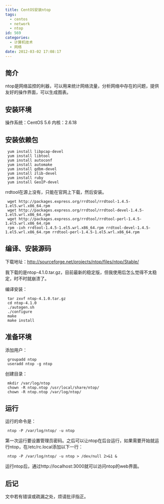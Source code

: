 ```yaml
---
title: CentOS安装ntop
tags:
  - centos
  - network
  - ntop
id: 569
categories:
  - 计算机技术
  - 网络
date: 2012-03-02 17:08:17
---
```


## 简介 ##

ntop是网络监控的利器，可以用来统计网络流量，分析网络中存在的问题，提供友好的操作界面，可以生成图表。

## 安装环境 ##

操作系统：CentOS 5.6
内核：2.6.18

## 安装依赖包 ##

```
 yum install libpcap-devel
 yum install libtool
 yum install autoconf
 yum install automake
 yum install gdbm-devel
 yum install zlib-devel
 yum install ruby
 yum install GeoIP-devel
```

rrdtool在源上没有，只能在官网上下载，然后安装。

```
 wget http://packages.express.org/rrdtool/rrdtool-1.4.5-1.el5.wrl.x86_64.rpm
 wget http://packages.express.org/rrdtool/rrdtool-devel-1.4.5-1.el5.wrl.x86_64.rpm
 wget http://packages.express.org/rrdtool/rrdtool-perl-1.4.5-1.el5.wrl.x86_64.rpm
 rpm -ivh rrdtool-1.4.5-1.el5.wrl.x86_64.rpm rrdtool-devel-1.4.5-1.el5.wrl.x86_64.rpm rrdtool-perl-1.4.5-1.el5.wrl.x86_64.rpm
```

<!--more-->

## 编译、安装源码 ##

下载地址：http://sourceforge.net/projects/ntop/files/ntop/Stable/

我下载的是ntop-4.1.0.tar.gz，目前最新的稳定版，但我使用后怎么觉得不太稳定，时不时就崩溃了。

编译安装：

```
 tar zxvf ntop-4.1.0.tar.gz
 cd ntop-4.1.0
 ./autogen.sh
 ./configure
 make
 make install
```

## 准备环境 ##

添加用户：

```
 groupadd ntop
 useradd ntop -g ntop
```

创建目录：

```
 mkdir /var/log/ntop
 chown -R ntop.ntop /usr/local/share/ntop/
 chown -R ntop.ntop /var/log/ntop/
```

## 运行 ##

运行的命令是：

```
 ntop -P /var/log/ntop/ -u ntop
```

第一次运行要设置管理员密码。之后可以让ntop在后台运行，如果需要开始就运行ntop，在/etc/rc.local添加以下一行：

```
 ntop -P /var/log/ntop/ -u ntop > /dev/null 2>&1 &
```

运行ntop后，通过http://localhost:3000就可以访问ntop的web界面。

## 后记 ##

文中若有错误或疏漏之处，烦请批评指正。